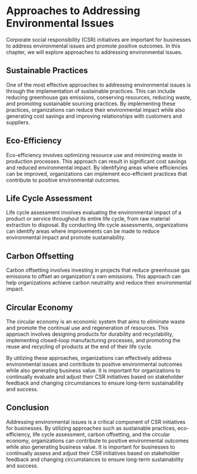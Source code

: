 Approaches to Addressing Environmental Issues
==============================================================================

Corporate social responsibility (CSR) initiatives are important for businesses to address environmental issues and promote positive outcomes. In this chapter, we will explore approaches to addressing environmental issues.

Sustainable Practices
---------------------

One of the most effective approaches to addressing environmental issues is through the implementation of sustainable practices. This can include reducing greenhouse gas emissions, conserving resources, reducing waste, and promoting sustainable sourcing practices. By implementing these practices, organizations can reduce their environmental impact while also generating cost savings and improving relationships with customers and suppliers.

Eco-Efficiency
--------------

Eco-efficiency involves optimizing resource use and minimizing waste in production processes. This approach can result in significant cost savings and reduced environmental impact. By identifying areas where efficiencies can be improved, organizations can implement eco-efficient practices that contribute to positive environmental outcomes.

Life Cycle Assessment
---------------------

Life cycle assessment involves evaluating the environmental impact of a product or service throughout its entire life cycle, from raw material extraction to disposal. By conducting life cycle assessments, organizations can identify areas where improvements can be made to reduce environmental impact and promote sustainability.

Carbon Offsetting
-----------------

Carbon offsetting involves investing in projects that reduce greenhouse gas emissions to offset an organization's own emissions. This approach can help organizations achieve carbon neutrality and reduce their environmental impact.

Circular Economy
----------------

The circular economy is an economic system that aims to eliminate waste and promote the continual use and regeneration of resources. This approach involves designing products for durability and recyclability, implementing closed-loop manufacturing processes, and promoting the reuse and recycling of products at the end of their life cycle.

By utilizing these approaches, organizations can effectively address environmental issues and contribute to positive environmental outcomes while also generating business value. It is important for organizations to continually evaluate and adjust their CSR initiatives based on stakeholder feedback and changing circumstances to ensure long-term sustainability and success.

Conclusion
----------

Addressing environmental issues is a critical component of CSR initiatives for businesses. By utilizing approaches such as sustainable practices, eco-efficiency, life cycle assessment, carbon offsetting, and the circular economy, organizations can contribute to positive environmental outcomes while also generating business value. It is important for businesses to continually assess and adjust their CSR initiatives based on stakeholder feedback and changing circumstances to ensure long-term sustainability and success.
